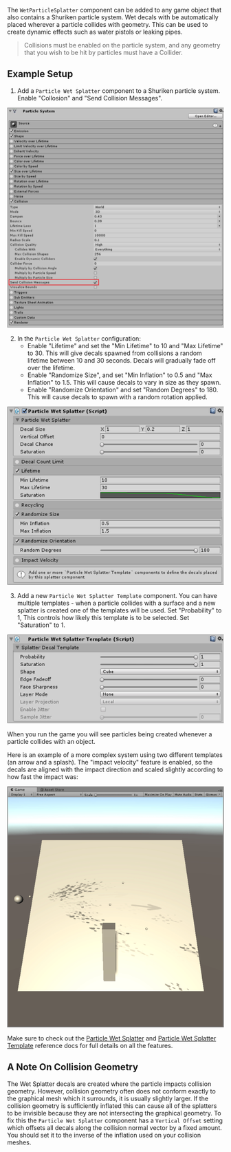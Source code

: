 The `WetParticleSplatter` component can be added to any game object that also contains a Shuriken particle system. Wet decals with be automatically placed wherever a particle collides with geometry. This can be used to create dynamic effects such as water pistols or leaking pipes.

> Collisions must be enabled on the particle system, and any geometry that you wish to be hit by particles must have a Collider.

## Example Setup

1. Add a `Particle Wet Splatter` component to a Shuriken particle system. Enable "Collosion" and "Send Collision Messages".

![Wet Decal Inspector](../images/ParticleCollisions.png)

2. In the `Particle Wet Splatter` configuration:
   - Enable "Lifetime" and set the "Min Lifetime" to 10 and "Max Lifetime" to 30. This will give decals spawned from collisions a random lifetime between 10 and 30 seconds. Decals will gradually fade off over the lifetime.
   - Enable "Randomize Size", and set "Min Inflation" to 0.5 and "Max Inflation" to 1.5. This will cause decals to vary in size as they spawn.
   - Enable "Randomize Orientation" and set "Random Degrees" to 180. This will cause decals to spawn with a random rotation applied.

![Particle Wet Splatter Configuration](../images/ParticleCollisionsDemoConfiguration.png)

3. Add a new `Particle Wet Splatter Template` component. You can have multiple templates - when a particle collides with a surface and a new splatter is created one of the templates will be used. Set "Probability" to 1, This controls how likely this template is to be selected. Set "Saturation" to 1.

![Particle Wet Splatter Template Configuration](../images/ParticleCollisionsTemplateDemoConfiguration.png)

When you run the game you will see particles being created whenever a particle collides with an object.

Here is an example of a more complex system using two different templates (an arrow and a splash). The "impact velocity" feature is enabled, so the decals are aligned with the impact direction and scaled slightly according to how fast the impact was:

![Gif Of Splatters](../images/ParticleWetSplatterAnim.gif)

Make sure to check out the [Particle Wet Splatter](/Reference/ParticleWetSplatter) and [Particle Wet Splatter Template](/Reference/ParticleWetSplatterTemplate) reference docs for full details on all the features.

## A Note On Collision Geometry

The Wet Splatter decals are created where the particle impacts collision geometry. However, collision geometry often does not conform exactly to the graphical mesh which it surrounds, it is usually slightly larger. If the collision geometry is sufficiently inflated this can cause all of the splatters to be invisible because they are not intersecting the graphical geometry. To fix this the `Particle Wet Splatter` component has a `Vertical Offset` setting which offsets all decals along the collision normal vector by a fixed amount. You should set it to the inverse of the inflation used on your collision meshes.